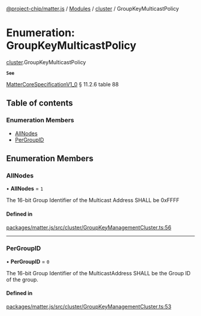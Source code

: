 [@project-chip/matter.js](../README.md) / [Modules](../modules.md) / [cluster](../modules/cluster.md) / GroupKeyMulticastPolicy

# Enumeration: GroupKeyMulticastPolicy

[cluster](../modules/cluster.md).GroupKeyMulticastPolicy

**`See`**

[MatterCoreSpecificationV1_0](../interfaces/spec.MatterCoreSpecificationV1_0.md) § 11.2.6 table 88

## Table of contents

### Enumeration Members

- [AllNodes](cluster.GroupKeyMulticastPolicy.md#allnodes)
- [PerGroupID](cluster.GroupKeyMulticastPolicy.md#pergroupid)

## Enumeration Members

### AllNodes

• **AllNodes** = ``1``

The 16-bit Group Identifier of the Multicast Address SHALL be 0xFFFF

#### Defined in

[packages/matter.js/src/cluster/GroupKeyManagementCluster.ts:56](https://github.com/project-chip/matter.js/blob/5bdbf8d/packages/matter.js/src/cluster/GroupKeyManagementCluster.ts#L56)

___

### PerGroupID

• **PerGroupID** = ``0``

The 16-bit Group Identifier of the MulticastAddress SHALL be the Group ID of the group.

#### Defined in

[packages/matter.js/src/cluster/GroupKeyManagementCluster.ts:53](https://github.com/project-chip/matter.js/blob/5bdbf8d/packages/matter.js/src/cluster/GroupKeyManagementCluster.ts#L53)
